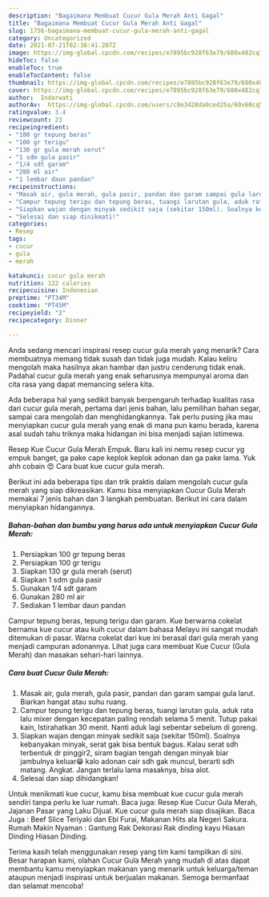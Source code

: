 ```yaml
---
description: "Bagaimana Membuat Cucur Gula Merah Anti Gagal"
title: "Bagaimana Membuat Cucur Gula Merah Anti Gagal"
slug: 1756-bagaimana-membuat-cucur-gula-merah-anti-gagal
category: Uncategorized
date: 2021-07-21T02:38:41.207Z
image: https://img-global.cpcdn.com/recipes/e7895bc928f63e79/680x482cq70/cucur-gula-merah-foto-resep-utama.jpg
hideToc: false
enableToc: true
enableTocContent: false
thumbnail: https://img-global.cpcdn.com/recipes/e7895bc928f63e79/680x482cq70/cucur-gula-merah-foto-resep-utama.jpg
cover: https://img-global.cpcdn.com/recipes/e7895bc928f63e79/680x482cq70/cucur-gula-merah-foto-resep-utama.jpg
author:  Indarwati
authorAv:  https://img-global.cpcdn.com/users/c8e3428da0ced25a/60x60cq50/avatar.jpg
ratingvalue: 3.4
reviewcount: 23
recipeingredient:
- "100 gr tepung beras"
- "100 gr terigu"
- "130 gr gula merah serut"
- "1 sdm gula pasir"
- "1/4 sdt garam"
- "280 ml air"
- "1 lembar daun pandan"
recipeinstructions:
- "Masak air, gula merah, gula pasir, pandan dan garam sampai gula larut. Biarkan hangat atau suhu ruang."
- "Campur tepung terigu dan tepung beras, tuangi larutan gula, aduk rata lalu mixer dengan kecepatan paling rendah selama 5 menit. Tutup pakai kain, Istirahatkan 30 menit. Nanti aduk lagi sebentar sebelum di goreng."
- "Siapkan wajan dengan minyak sedikit saja (sekitar 150ml). Soalnya kebanyakan minyak, serat gak bisa bentuk bagus. Kalau serat sdh terbentuk dr pinggir2, siram bagian tengah dengan minyak biar jambulnya keluar😁 kalo adonan cair sdh gak muncul, berarti sdh matang. Angkat. Jangan terlalu lama masaknya, bisa alot."
- "Selesai dan siap dinikmati!"
categories:
- Resep
tags:
- cucur
- gula
- merah

katakunci: cucur gula merah 
nutrition: 122 calories
recipecuisine: Indonesian
preptime: "PT34M"
cooktime: "PT45M"
recipeyield: "2"
recipecategory: Dinner

---
```



Anda sedang mencari inspirasi resep cucur gula merah yang menarik? Cara membuatnya memang tidak susah dan tidak juga mudah. Kalau keliru mengolah maka hasilnya akan hambar dan justru cenderung tidak enak. Padahal cucur gula merah yang enak seharusnya mempunyai aroma dan cita rasa yang dapat memancing selera kita.


Ada beberapa hal yang sedikit banyak berpengaruh terhadap kualitas rasa dari cucur gula merah, pertama dari jenis bahan, lalu pemilihan bahan segar, sampai cara mengolah dan menghidangkannya. Tak perlu pusing jika mau menyiapkan cucur gula merah yang enak di mana pun kamu berada, karena asal sudah tahu triknya maka hidangan ini bisa menjadi sajian istimewa.

Resep Kue Cucur Gula Merah Empuk. Baru kali ini nemu resep cucur yg empuk banget, ga pake cape keplok keplok adonan dan ga pake lama. Yuk ahh cobain 😍 Cara buat kue cucur gula merah.


Berikut ini ada beberapa tips dan trik praktis dalam mengolah cucur gula merah yang siap dikreasikan. Kamu bisa menyiapkan Cucur Gula Merah memakai 7 jenis bahan dan 3 langkah pembuatan. Berikut ini cara dalam menyiapkan hidangannya.

<!--inarticleads1-->

##### Bahan-bahan dan bumbu yang harus ada untuk menyiapkan Cucur Gula Merah:

1. Persiapkan 100 gr tepung beras
1. Persiapkan 100 gr terigu
1. Siapkan 130 gr gula merah (serut)
1. Siapkan 1 sdm gula pasir
1. Gunakan 1/4 sdt garam
1. Gunakan 280 ml air
1. Sediakan 1 lembar daun pandan


Campur tepung beras, tepung terigu dan garam. Kue berwarna cokelat bernama kue cucur atau kuih cucur dalam bahasa Melayu ini sangat mudah ditemukan di pasar. Warna cokelat dari kue ini berasal dari gula merah yang menjadi campuran adonannya. Lihat juga cara membuat Kue Cucur (Gula Merah) dan masakan sehari-hari lainnya. 

<!--inarticleads2-->

##### Cara buat Cucur Gula Merah:

1. Masak air, gula merah, gula pasir, pandan dan garam sampai gula larut. Biarkan hangat atau suhu ruang.
1. Campur tepung terigu dan tepung beras, tuangi larutan gula, aduk rata lalu mixer dengan kecepatan paling rendah selama 5 menit. Tutup pakai kain, Istirahatkan 30 menit. Nanti aduk lagi sebentar sebelum di goreng.
1. Siapkan wajan dengan minyak sedikit saja (sekitar 150ml). Soalnya kebanyakan minyak, serat gak bisa bentuk bagus. Kalau serat sdh terbentuk dr pinggir2, siram bagian tengah dengan minyak biar jambulnya keluar😁 kalo adonan cair sdh gak muncul, berarti sdh matang. Angkat. Jangan terlalu lama masaknya, bisa alot.
1. Selesai dan siap dihidangkan!

Untuk menikmati kue cucur, kamu bisa membuat kue cucur gula merah sendiri tanpa perlu ke luar rumah. Baca juga: Resep Kue Cucur Gula Merah, Jajanan Pasar yang Laku Dijual. Kue cucur gula merah siap disajikan. Baca Juga : Beef Slice Teriyaki dan Ebi Furai, Makanan Hits ala Negeri Sakura. Rumah Makin Nyaman : Gantung Rak Dekorasi Rak dinding kayu Hiasan Dinding Hiasan Dinding. 

Terima kasih telah menggunakan resep yang tim kami tampilkan di sini. Besar harapan kami, olahan Cucur Gula Merah yang mudah di atas dapat membantu kamu menyiapkan makanan yang menarik untuk keluarga/teman ataupun menjadi inspirasi untuk berjualan makanan. Semoga bermanfaat dan selamat mencoba!
